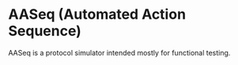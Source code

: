 AASeq (Automated Action Sequence)
=================================

AASeq is a protocol simulator intended mostly for functional testing.

